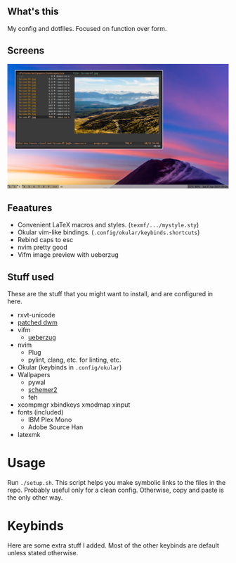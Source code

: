 ## What's this
My config and dotfiles. Focused on function over form.

## Screens
![](images/single.png)

## Feaatures
- Convenient LaTeX macros and styles. (`texmf/.../mystyle.sty`)
- Okular vim-like bindings. (`.config/okular/keybinds.shortcuts`)
- Rebind caps to esc
- nvim pretty good
- Vifm image preview with ueberzug

## Stuff used
These are the stuff that you might want to install, and are configured in here.

- rxvt-unicode
- [patched dwm](https://github.com/podocarp/dwm)
- vifm
  - [ueberzug](https://github.com/seebye/ueberzug)
- nvim
  - Plug
  - pylint, clang, etc. for linting, etc.
- Okular (keybinds in `.config/okular`)
- Wallpapers
  - pywal
  - [schemer2](https://github.com/thefryscorer/schemer2)
  - feh
- xcompmgr xbindkeys xmodmap xinput
- fonts (included)
  - IBM Plex Mono
  - Adobe Source Han
- latexmk

# Usage
Run `./setup.sh`. This script helps you make symbolic links to the files in the repo. Probably useful only for a clean config. Otherwise, copy and paste is the only other way.

# Keybinds
Here are some extra stuff I added.
Most of the other keybinds are default unless stated otherwise.
